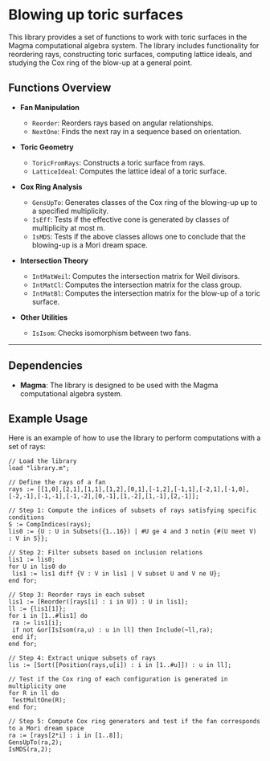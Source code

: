 # Blowing up toric surfaces

This library provides a set of functions to work with toric surfaces in the Magma computational algebra system. The library includes functionality for reordering rays, constructing toric surfaces, computing lattice ideals, and studying the Cox ring of the blow-up at a general point.

## Functions Overview

- **Fan Manipulation**
  - `Reorder`: Reorders rays based on angular relationships.
  - `NextOne`: Finds the next ray in a sequence based on orientation.

- **Toric Geometry**
  - `ToricFromRays`: Constructs a toric surface from rays.
  - `LatticeIdeal`: Computes the lattice ideal of a toric surface.

- **Cox Ring Analysis**
  - `GensUpTo`: Generates classes of the Cox ring of the blowing-up up to a specified multiplicity.
  - `IsEff`: Tests if the effective cone is generated by classes of multiplicity at most m.
  - `IsMDS`: Tests if the above classes allows one to conclude that the blowing-up is a Mori dream space.

- **Intersection Theory**
  - `IntMatWeil`: Computes the intersection matrix for Weil divisors.
  - `IntMatCl`: Computes the intersection matrix for the class group.
  - `IntMatBl`: Computes the intersection matrix for the blow-up of a toric surface.

- **Other Utilities**
  - `IsIsom`: Checks isomorphism between two fans.
 
---

## Dependencies

- **Magma**: The library is designed to be used with the Magma computational algebra system.

## Example Usage

Here is an example of how to use the library to perform computations with a set of rays:

```magma
// Load the library
load "library.m";

// Define the rays of a fan
rays := [[1,0],[2,1],[1,1],[1,2],[0,1],[-1,2],[-1,1],[-2,1],[-1,0],[-2,-1],[-1,-1],[-1,-2],[0,-1],[1,-2],[1,-1],[2,-1]];

// Step 1: Compute the indices of subsets of rays satisfying specific conditions
S := CompIndices(rays);
lis0 := {U : U in Subsets({1..16}) | #U ge 4 and 3 notin {#(U meet V) : V in S}};

// Step 2: Filter subsets based on inclusion relations
lis1 := lis0;
for U in lis0 do
 lis1 := lis1 diff {V : V in lis1 | V subset U and V ne U};
end for;

// Step 3: Reorder rays in each subset
lis1 := [Reorder([rays[i] : i in U]) : U in lis1];
ll := {lis1[1]};
for i in [1..#lis1] do
 ra := lis1[i];
 if not &or[IsIsom(ra,u) : u in ll] then Include(~ll,ra); 
 end if;
end for;

// Step 4: Extract unique subsets of rays
lis := [Sort([Position(rays,u[i]) : i in [1..#u]]) : u in ll];

// Test if the Cox ring of each configuration is generated in multiplicity one
for R in ll do
 TestMultOne(R);
end for;

// Step 5: Compute Cox ring generators and test if the fan corresponds to a Mori dream space
ra := [rays[2*i] : i in [1..8]];
GensUpTo(ra,2);
IsMDS(ra,2);
